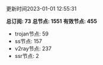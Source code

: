 更新时间2023-01-01 12:55:31

**总订阅: 73**
**总节点: 1551**
**有效节点: 455**
- trojan节点: 59
- ss节点: 157
- v2ray节点: 237
- ssr节点: 2
